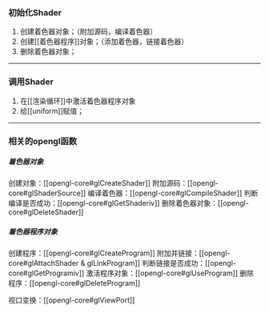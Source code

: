 ### 初始化Shader
1. 创建着色器对象；（附加源码，编译着色器）
2. 创建[[着色器程序]]对象；（添加着色器，链接着色器）
3. 删除着色器对象；
***
### 调用Shader
1. 在[[渲染循环]]中激活着色器程序对象
2. 给[[uniform]]赋值；
***
### 相关的opengl函数

##### 着色器对象
创建对象：[[opengl-core#glCreateShader]]
附加源码：[[opengl-core#glShaderSource]]
编译着色器：[[opengl-core#glCompileShader]]
判断编译是否成功：[[opengl-core#glGetShaderiv]]
删除着色器对象：[[opengl-core#glDeleteShader]]
##### 着色器程序对象
创建程序：[[opengl-core#glCreateProgram]]
附加并链接：[[opengl-core#glAttachShader & glLinkProgram]]
判断链接是否成功：[[opengl-core#glGetProgramiv]]
激活程序对象：[[opengl-core#glUseProgram]]
删除程序：[[opengl-core#glDeleteProgram]]


视口变换：[[opengl-core#glViewPort]]
